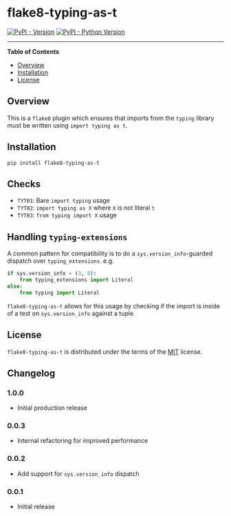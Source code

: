 # flake8-typing-as-t

[![PyPI - Version](https://img.shields.io/pypi/v/flake8-typing-as-t.svg)](https://pypi.org/project/flake8-typing-as-t)
[![PyPI - Python Version](https://img.shields.io/pypi/pyversions/flake8-typing-as-t.svg)](https://pypi.org/project/flake8-typing-as-t)

-----

**Table of Contents**

- [Overview](#overview)
- [Installation](#installation)
- [License](#license)

## Overview

This is a `flake8` plugin which ensures that imports from the `typing` library must be written using `import typing as t`.

## Installation

```console
pip install flake8-typing-as-t
```

## Checks

- `TYT01`: Bare `import typing` usage
- `TYT02`: `import typing as X` where `X` is not literal `t`
- `TYT03`: `from typing import X` usage

## Handling `typing-extensions`

A common pattern for compatibility is to do a `sys.version_info`-guarded
dispatch over `typing_extensions`. e.g.

```python
if sys.version_info < (3, 8):
    from typing_extensions import Literal
else:
    from typing import Literal
```

`flake8-typing-as-t` allows for this usage by checking if the import is inside
of a test on `sys.version_info` against a tuple.

## License

`flake8-typing-as-t` is distributed under the terms of the [MIT](https://spdx.org/licenses/MIT.html) license.

## Changelog

### 1.0.0

* Initial production release

### 0.0.3

* Internal refactoring for improved performance

### 0.0.2

* Add support for `sys.version_info` dispatch

### 0.0.1

* Initial release
